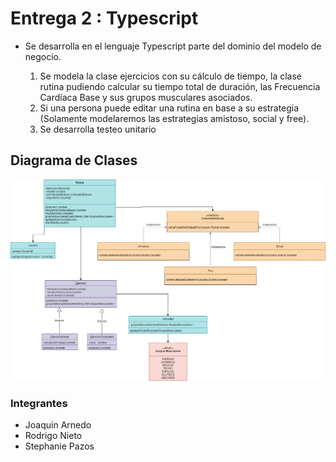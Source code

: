 # Entrega 2 : Typescript

- Se desarrolla en el lenguaje Typescript parte del dominio del modelo de negocio.

    1. Se modela la clase ejercicios con su cálculo de tiempo, la clase rutina pudiendo calcular su tiempo total de duración, las Frecuencia Cardíaca Base y sus grupos musculares asociados.
    2. Si una persona puede editar una rutina en base a su estrategia (Solamente modelaremos las estrategias amistoso, social y free).
    3. Se desarrolla testeo unitario

## Diagrama de Clases

![Diagrama de Clases](./images/diagramaClases.png)

### Integrantes
- Joaquin Arnedo
- Rodrigo Nieto
- Stephanie Pazos
